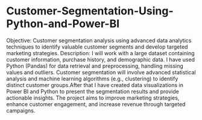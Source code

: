 # Customer-Segmentation-Using-Python-and-Power-BI
Objective: 
      Customer segmentation analysis using advanced data analytics techniques to identify valuable customer segments and develop targeted marketing strategies.
Description:
      I will work with a large dataset containing customer information, purchase history, and demographic data. I have used Python (Pandas) for data retrieval and preprocessing, handling missing values and outliers. Customer segmentation will involve advanced statistical analysis and machine learning algorithms (e.g., clustering) to identify distinct customer groups.After that I have created data visualizations in Power BI and Python to present the segmentation results and provide actionable insights. The project aims to improve marketing strategies, enhance customer engagement, and increase revenue through targeted campaigns.


